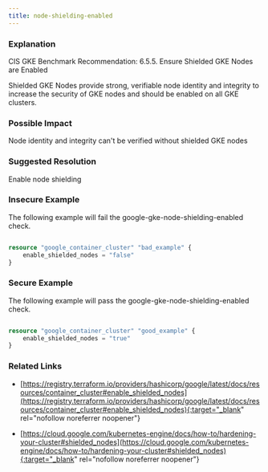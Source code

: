 ```yaml
---
title: node-shielding-enabled
---
```


### Explanation


CIS GKE Benchmark Recommendation: 6.5.5. Ensure Shielded GKE Nodes are Enabled

Shielded GKE Nodes provide strong, verifiable node identity and integrity to increase the security of GKE nodes and should be enabled on all GKE clusters.


### Possible Impact
Node identity and integrity can't be verified without shielded GKE nodes

### Suggested Resolution
Enable node shielding


### Insecure Example

The following example will fail the google-gke-node-shielding-enabled check.

```terraform

resource "google_container_cluster" "bad_example" {
	enable_shielded_nodes = "false"
}
```



### Secure Example

The following example will pass the google-gke-node-shielding-enabled check.

```terraform

resource "google_container_cluster" "good_example" {
	enable_shielded_nodes = "true"
}
```




### Related Links


- [https://registry.terraform.io/providers/hashicorp/google/latest/docs/resources/container_cluster#enable_shielded_nodes](https://registry.terraform.io/providers/hashicorp/google/latest/docs/resources/container_cluster#enable_shielded_nodes){:target="_blank" rel="nofollow noreferrer noopener"}

- [https://cloud.google.com/kubernetes-engine/docs/how-to/hardening-your-cluster#shielded_nodes](https://cloud.google.com/kubernetes-engine/docs/how-to/hardening-your-cluster#shielded_nodes){:target="_blank" rel="nofollow noreferrer noopener"}


